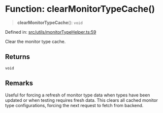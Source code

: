 # Function: clearMonitorTypeCache()

> **clearMonitorTypeCache**(): `void`

Defined in: [src/utils/monitorTypeHelper.ts:59](https://github.com/Nick2bad4u/Uptime-Watcher/blob/8a1973382d5fe14c52996ecda381894eb7ecd4a6/src/utils/monitorTypeHelper.ts#L59)

Clear the monitor type cache.

## Returns

`void`

## Remarks

Useful for forcing a refresh of monitor type data when types have been
updated or when testing requires fresh data. This clears all cached
monitor type configurations, forcing the next request to fetch from backend.
